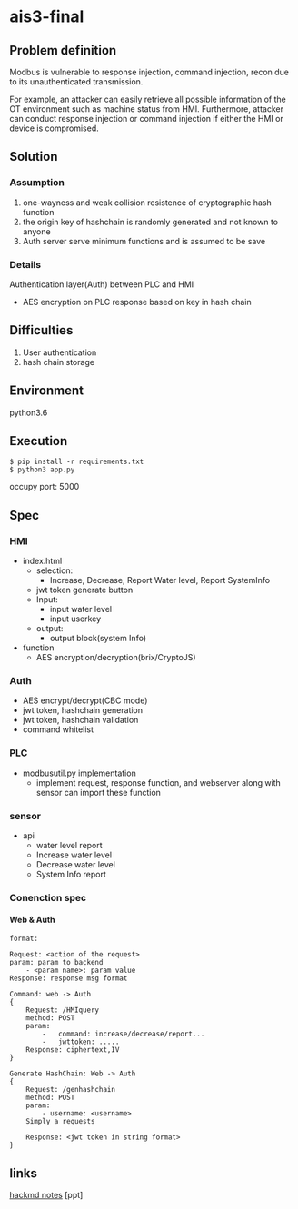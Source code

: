 # ais3-final

## Problem definition

Modbus is vulnerable to response injection, command injection, recon due to its unauthenticated transmission.

For example, an attacker can easily retrieve all possible information of the OT environment such as machine status from HMI. Furthermore, attacker can conduct response injection or command injection if either the HMI or device is compromised.

## Solution

### Assumption

1. one-wayness and weak collision resistence of cryptographic hash function
2. the origin key of hashchain is randomly generated and not known to anyone
3. Auth server serve minimum functions and is assumed to be save

### Details

Authentication layer(Auth) between PLC and HMI

- AES encryption on PLC response based on key in hash chain

## Difficulties

1. User authentication
2. hash chain storage

## Environment

python3.6

## Execution

```
$ pip install -r requirements.txt
$ python3 app.py
```
occupy port: 5000

## Spec

### HMI

- index.html
	- selection: 
		- Increase, Decrease, Report Water level, Report SystemInfo
	- jwt token generate button
	- Input:
		- input water level
		- input userkey
	- output:
		- output block(system Info)
- function
	- AES encryption/decryption(brix/CryptoJS)

### Auth

- AES encrypt/decrypt(CBC mode)
- jwt token, hashchain generation
- jwt token, hashchain validation
- command whitelist

### PLC

- modbusutil.py implementation
	- implement request, response function, and webserver along with sensor can import these function

### sensor

- api
	- water level report
	- Increase water level
	- Decrease water level
	- System Info report

### Conenction spec

#### Web & Auth

```
format:

Request: <action of the request>
param: param to backend
	- <param name>: param value
Response: response msg format

Command: web -> Auth
{
	Request: /HMIquery
	method: POST
	param:
		-	command: increase/decrease/report...
		-	jwttoken: .....
	Response: ciphertext,IV
}

Generate HashChain: Web -> Auth
{
	Request: /genhashchain
	method: POST
	param:
		- username: <username>
	Simply a requests

	Response: <jwt token in string format>
}

```

## links

[hackmd notes](https://hackmd.io/d_7YG7d2Tl6sjiXiLwNESQ)
[ppt]

